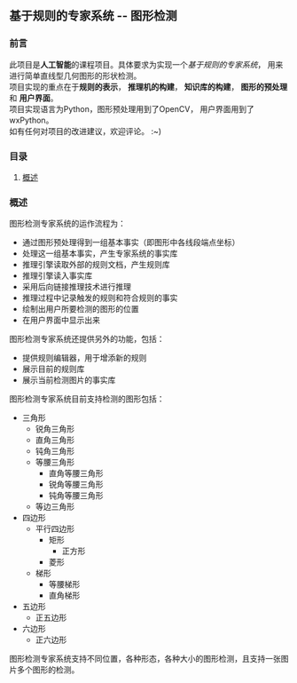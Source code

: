 ## 基于规则的专家系统 -- 图形检测
### 前言
此项目是**人工智能**的课程项目。具体要求为实现一个*基于规则的专家系统*， 用来进行简单直线型几何图形的形状检测。  
项目实现的重点在于**规则的表示**， **推理机的构建**， **知识库的构建**， **图形的预处理** 和 **用户界面**。  
项目实现语言为Python，图形预处理用到了OpenCV， 用户界面用到了wxPython。  
如有任何对项目的改进建议，欢迎评论。 :~) 

### 目录
1. [概述](#general)

### <a name='general'></a>概述
图形检测专家系统的运作流程为：  

* 通过图形预处理得到一组基本事实（即图形中各线段端点坐标）
* 处理这一组基本事实，产生专家系统的事实库
* 推理引擎读取外部的规则文档，产生规则库
* 推理引擎读入事实库
* 采用后向链接推理技术进行推理
* 推理过程中记录触发的规则和符合规则的事实
* 绘制出用户所要检测的图形的位置
* 在用户界面中显示出来  

图形检测专家系统还提供另外的功能，包括：

* 提供规则编辑器，用于增添新的规则
* 展示目前的规则库
* 展示当前检测图片的事实库 

图形检测专家系统目前支持检测的图形包括：

* 三角形
    * 锐角三角形
    * 直角三角形
    * 钝角三角形
    * 等腰三角形
        * 直角等腰三角形
        * 锐角等腰三角形
        * 钝角等腰三角形
    * 等边三角形
* 四边形
    * 平行四边形
        * 矩形
            * 正方形
        * 菱形
    * 梯形
        * 等腰梯形
        * 直角梯形      
* 五边形
    * 正五边形
* 六边形
    * 正六边形

图形检测专家系统支持不同位置，各种形态，各种大小的图形检测，且支持一张图片多个图形的检测。

